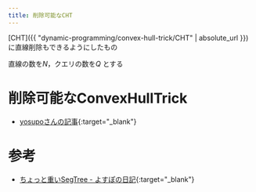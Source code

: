 ```yaml
---
title: 削除可能なCHT
---
```


[CHT]({{ "dynamic-programming/convex-hull-trick/CHT" | absolute_url }}) に直線削除もできるようにしたもの

直線の数を$N$，クエリの数を$Q$ とする

# 削除可能なConvexHullTrick

* [yosupoさんの記事](http://yosupo.hatenablog.com/entry/2015/12/02/235855){:target="_blank"}<!--_-->

# 参考

* [ちょっと重いSegTree - よすぽの日記](http://yosupo.hatenablog.com/entry/2015/12/02/235855){:target="_blank"}<!--_-->

